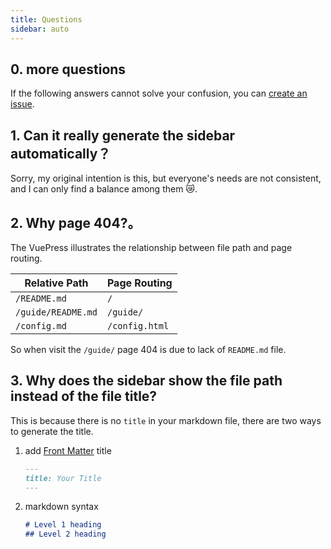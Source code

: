 ```yaml
---
title: Questions
sidebar: auto
---
```


## 0. more questions

If the following answers cannot solve your confusion, you can [create an issue](https://github.com/shanyuhai123/vuepress-plugin-auto-sidebar/issues/new).



## 1. Can it really generate the sidebar automatically？

Sorry, my original intention is this, but everyone's needs are not consistent, and I can only find a balance among them :crying_cat_face:.



## 2. Why page 404?。

The VuePress illustrates the relationship between file path and page routing.

| Relative Path      | Page Routing   |
| ------------------ | -------------- |
| `/README.md`       | `/`            |
| `/guide/README.md` | `/guide/`      |
| `/config.md`       | `/config.html` |

So when visit the `/guide/` page 404 is due to lack of `README.md` file.



## 3. Why does the sidebar show the file path instead of the file title?

This is because there is no `title` in your markdown file, there are two ways to generate the title.

1. add [Front Matter](https://vuepress.vuejs.org/zh/guide/frontmatter.html#front-matter) title <Badge text="Recommended" type="warning"/>

   ```md
   ---
   title: Your Title
   ---
   ```

2. markdown syntax

   ```md
   # Level 1 heading
   ## Level 2 heading
   ```

